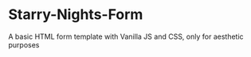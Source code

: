 # Starry-Nights-Form
A basic HTML form template with Vanilla JS and CSS, only for aesthetic purposes
